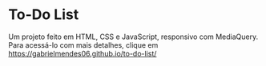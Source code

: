 # To-Do List
Um projeto feito em HTML, CSS e JavaScript, responsivo com MediaQuery.
Para acessá-lo com mais detalhes, clique em https://gabrielmendes06.github.io/to-do-list/
